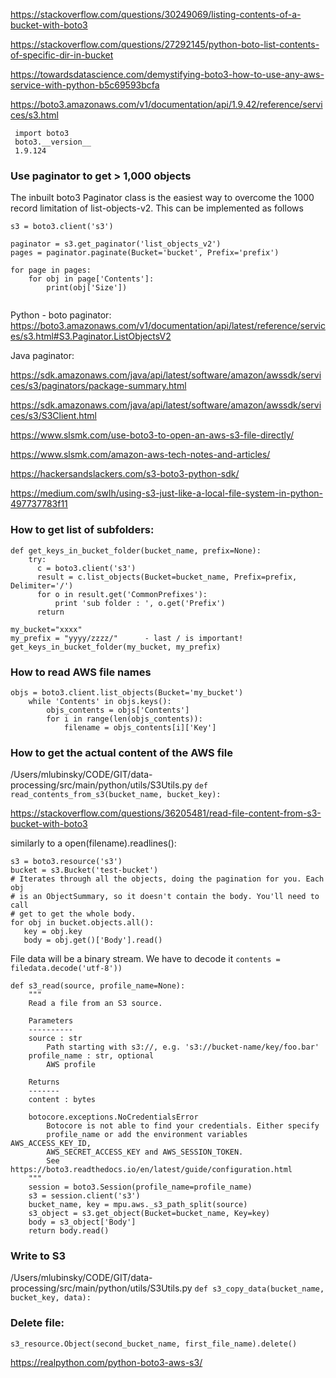 https://stackoverflow.com/questions/30249069/listing-contents-of-a-bucket-with-boto3

https://stackoverflow.com/questions/27292145/python-boto-list-contents-of-specific-dir-in-bucket

https://towardsdatascience.com/demystifying-boto3-how-to-use-any-aws-service-with-python-b5c69593bcfa

<https://boto3.amazonaws.com/v1/documentation/api/1.9.42/reference/services/s3.html>

```
 import boto3
 boto3.__version__
 1.9.124
```

### Use paginator to get > 1,000 objects 

The inbuilt boto3 Paginator class is the easiest way to overcome the 1000 record limitation of list-objects-v2. This can be implemented as follows
```
s3 = boto3.client('s3')

paginator = s3.get_paginator('list_objects_v2')
pages = paginator.paginate(Bucket='bucket', Prefix='prefix')

for page in pages:
    for obj in page['Contents']:
        print(obj['Size'])
        
```        
Python - boto paginator: 
https://boto3.amazonaws.com/v1/documentation/api/latest/reference/services/s3.html#S3.Paginator.ListObjectsV2

Java paginator:

https://sdk.amazonaws.com/java/api/latest/software/amazon/awssdk/services/s3/paginators/package-summary.html

https://sdk.amazonaws.com/java/api/latest/software/amazon/awssdk/services/s3/S3Client.html





<https://www.slsmk.com/use-boto3-to-open-an-aws-s3-file-directly/>

<https://www.slsmk.com/amazon-aws-tech-notes-and-articles/>

https://hackersandslackers.com/s3-boto3-python-sdk/

<https://medium.com/swlh/using-s3-just-like-a-local-file-system-in-python-497737783f11>

### How to get list of subfolders:

```
def get_keys_in_bucket_folder(bucket_name, prefix=None):
    try:
      c = boto3.client('s3')
      result = c.list_objects(Bucket=bucket_name, Prefix=prefix, Delimiter='/')
      for o in result.get('CommonPrefixes'):
          print 'sub folder : ', o.get('Prefix')
      return
      
my_bucket="xxxx"
my_prefix = "yyyy/zzzz/"      - last / is important!
get_keys_in_bucket_folder(my_bucket, my_prefix)
```

### How to read AWS file names
```
objs = boto3.client.list_objects(Bucket='my_bucket')
    while 'Contents' in objs.keys():
        objs_contents = objs['Contents']
        for i in range(len(objs_contents)):
            filename = objs_contents[i]['Key']
```

###  How to get the actual content of the AWS file

/Users/mlubinsky/CODE/GIT/data-processing/src/main/python/utils/S3Utils.py
```def read_contents_from_s3(bucket_name, bucket_key):```

<https://stackoverflow.com/questions/36205481/read-file-content-from-s3-bucket-with-boto3>

 similarly to a open(filename).readlines():
 
 ```
 s3 = boto3.resource('s3')
bucket = s3.Bucket('test-bucket')
# Iterates through all the objects, doing the pagination for you. Each obj
# is an ObjectSummary, so it doesn't contain the body. You'll need to call
# get to get the whole body.
for obj in bucket.objects.all():
    key = obj.key
    body = obj.get()['Body'].read()
```

File data will be a binary stream.  We have to decode it 
```contents = filedata.decode('utf-8')) ```


```
def s3_read(source, profile_name=None):
    """
    Read a file from an S3 source.

    Parameters
    ----------
    source : str
        Path starting with s3://, e.g. 's3://bucket-name/key/foo.bar'
    profile_name : str, optional
        AWS profile

    Returns
    -------
    content : bytes

    botocore.exceptions.NoCredentialsError
        Botocore is not able to find your credentials. Either specify
        profile_name or add the environment variables AWS_ACCESS_KEY_ID,
        AWS_SECRET_ACCESS_KEY and AWS_SESSION_TOKEN.
        See https://boto3.readthedocs.io/en/latest/guide/configuration.html
    """
    session = boto3.Session(profile_name=profile_name)
    s3 = session.client('s3')
    bucket_name, key = mpu.aws._s3_path_split(source)
    s3_object = s3.get_object(Bucket=bucket_name, Key=key)
    body = s3_object['Body']
    return body.read()
 ```

### Write to S3 
 
 /Users/mlubinsky/CODE/GIT/data-processing/src/main/python/utils/S3Utils.py
```def s3_copy_data(bucket_name, bucket_key, data):```

###  Delete file:
 ```
 s3_resource.Object(second_bucket_name, first_file_name).delete()
 ```
 
 <https://realpython.com/python-boto3-aws-s3/>
 
